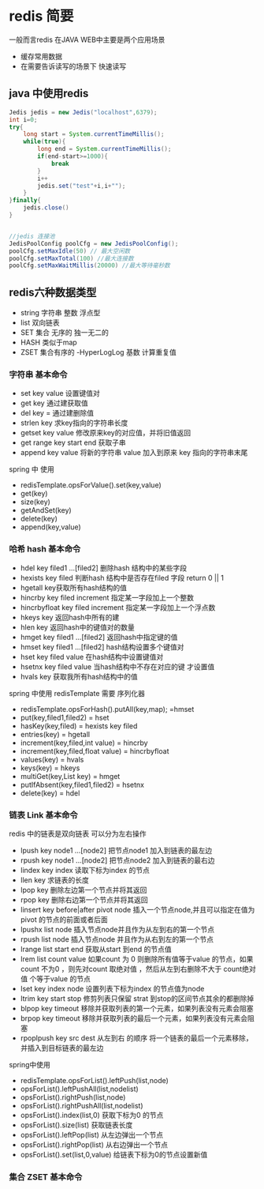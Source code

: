 # redis 简要
一般而言redis 在JAVA WEB中主要是两个应用场景
- 缓存常用数据
- 在需要告诉读写的场景下 快速读写

## java 中使用redis
```java
Jedis jedis = new Jedis("localhost",6379);
int i=0;
try{
    long start = System.currentTimeMillis();
    while(true){
        long end = System.currentTimeMillis();
        if(end-start>=1000){
            break
        }
        i++
        jedis.set("test"+i,i+"");
    }
}finally{
    jedis.close()
}


//jedis 连接池
JedisPoolConfig poolCfg = new JedisPoolConfig();
poolCfg.setMaxIdle(50) // 最大空闲数
poolCfg.setMaxTotal(100) //最大连接数
poolCfg.setMaxWaitMillis(20000) //最大等待毫秒数
```
## redis六种数据类型
- string 字符串 整数 浮点型
- list 双向链表
- SET 集合 无序的 独一无二的
- HASH 类似于map
- ZSET 集合有序的
-HyperLogLog 基数 计算重复值

### 字符串 基本命令
- set key value 设置键值对
- get key 通过建获取值
- del key = 通过建删除值
- strlen key 求key指向的字符串长度
- getset key value 修改原来key的对应值，并将旧值返回
- get range key start end 获取子串
- append key value 将新的字符串 value 加入到原来 key 指向的字符串末尾

spring 中 使用 
- redisTemplate.opsForValue().set(key,value)
 - get(key)
 - size(key)
 - getAndSet(key)
 - delete(key)
 - append(key,value)

### 哈希 hash 基本命令
- hdel key filed1 ...[filed2] 删除hash 结构中的某些字段
- hexists key filed 判断hash 结构中是否存在filed 字段 return 0 || 1
- hgetall key获取所有hash结构的值
- hincrby key filed increment 指定某一字段加上一个整数
- hincrbyfloat key filed increment 指定某一字段加上一个浮点数
- hkeys key 返回hash中所有的建
- hlen key 返回hash中的键值对的数量
- hmget key filed1 ...[filed2] 返回hash中指定键的值
- hmset key filed1 ...[filed2] hash结构设置多个键值对
- hset key filed value 在hash结构中设置键值对
- hsetnx key filed value 当hash结构中不存在对应的键 才设置值
- hvals key 获取我所有hash结构中的值

spring 中使用
redisTemplate 需要 序列化器 

- redisTemplate.opsForHash().putAll(key,map); =hmset
- put(key,filed1,filed2) = hset
- hasKey(key,filed) = hexists key filed
- entries(key) = hgetall
- increment(key,filed,int value) = hincrby
- increment(key,filed,float value) = hincrbyfloat
- values(key) = hvals
- keys(key)  = hkeys
- multiGet(key,List key) = hmget
- putIfAbsent(key,filed1,filed2) = hsetnx
- delete(key) = hdel

### 链表 Link 基本命令
redis 中的链表是双向链表 可以分为左右操作
- lpush key node1 ...[node2] 把节点node1 加入到链表的最左边
- rpush key node1 ...[node2] 把节点node2  加入到链表的最右边
- lindex key index 读取下标为index 的节点
- llen key 求链表的长度
- lpop key 删除左边第一个节点并将其返回
- rpop key 删除右边第一个节点并将其返回
- linsert key before|after pivot node 插入一个节点node,并且可以指定在值为pivot 的节点的前面或者后面
- lpushx list node 插入节点node并且作为从左到右的第一个节点
- rpush list node 插入节点node 并且作为从右到左的第一个节点
- lrange list start end 获取从start 到end 的节点值
- lrem list count value 如果count 为 0 则删除所有值等于value 的节点，如果count 不为0 ，则先对count 取绝对值 ，然后从左到右删除不大于 count绝对值 个等于value 的节点
- lset key index node 设置列表下标为index 的节点值为node
- ltrim key start stop 修剪列表只保留 strat 到stop的区间节点其余的都删除掉
- blpop key timeout 移除并获取列表的第一个元素，如果列表没有元素会阻塞
- brpop key timeout 移除并获取列表的最后一个元素，如果列表没有元素会阻塞
- rpoplpush key src dest 从左到右 的顺序 将一个链表的最后一个元素移除，并插入到目标链表的最左边

spring中使用

- redisTemplate.opsForList().leftPush(list,node)
- opsForList().leftPushAll(list,nodelist)
- opsForList().rightPush(list,node)
- opsForList().rightPushAll(list,nodelist)
- opsForList().index(list,0) 获取下标为0 的节点
- opsForList().size(list) 获取链表长度
- opsForList().leftPop(list) 从左边弹出一个节点
- opsForList().rightPop(list) 从右边弹出一个节点
- opsForList().set(list,0,value) 给链表下标为0的节点设置新值

### 集合 ZSET 基本命令

